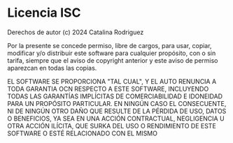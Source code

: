 # Licencia ISC

Derechos de autor (c) 2024 Catalina Rodriguez

Por la presente se concede permiso, libre de cargos, para usar, copiar, modificar y/o distribuir este software para cualquier propósito, con o sin tarifa, siempre que el aviso de copyright anterior y este aviso de permiso aparezcan en todas las copias.

EL SOFTWARE SE PROPORCIONA "TAL CUAL", Y EL AUTO RENUNCIA A TODA GARANTIA OCN RESPECTO A ESTE SOFTWARE, INCLUYENDO TODAS LAS GARANTÍAS IMPLÍCITAS DE COMERCIABILIDAD E IDONEIDAD PARA UN PROPÓSITO PARTICULAR. EN NINGÚN CASO EL CONSECUENTE, NI DE NINGÚN OTRO DAÑO QUE RESULTE DE LA PÉRDIDA DE USO, DATOS O BENEFICIOS, YA SEA EN UNA ACCIÓN CONTRACTUAL, NEGLIGENCIA U OTRA ACCIÓN ILÍCITA, QUE SURKA DEL USO O RENDIMIENTO DE ESTE SOFTWARE O ESTÉ RELACIONADO CON EL MISMO